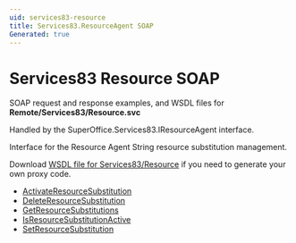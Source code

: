 ```yaml
---
uid: services83-resource
title: Services83.ResourceAgent SOAP
Generated: true
---
```


# Services83 Resource SOAP

SOAP request and response examples, and WSDL files for **Remote/Services83/Resource.svc**

Handled by the <see cref="T:SuperOffice.Services83.IResourceAgent">SuperOffice.Services83.IResourceAgent</see> interface.

Interface for the Resource Agent
String resource substitution management.

Download [WSDL file for Services83/Resource](../Services83-Resource.md) if you need to generate your own proxy code.

* [ActivateResourceSubstitution](ActivateResourceSubstitution.md)
* [DeleteResourceSubstitution](DeleteResourceSubstitution.md)
* [GetResourceSubstitutions](GetResourceSubstitutions.md)
* [IsResourceSubstitutionActive](IsResourceSubstitutionActive.md)
* [SetResourceSubstitution](SetResourceSubstitution.md)

